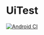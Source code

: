 # UiTest
[![Android CI](https://github.com/MohammedMansourRPMA/UiTest/actions/workflows/android.yml/badge.svg?branch=master)](https://github.com/MohammedMansourRPMA/UiTest/actions/workflows/android.yml)
